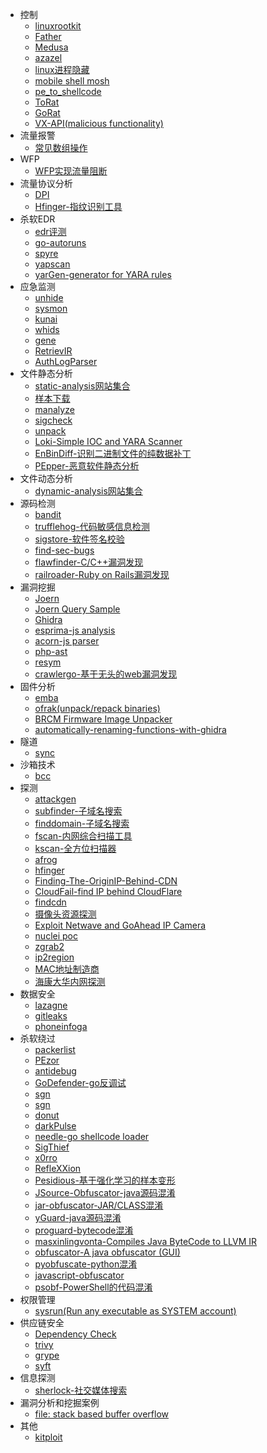- 控制
  - [linuxrootkit](zh-cn/linuxrootkit)
  - [Father](zh-cn/father)
  - [Medusa](zh-cn/medusa)
  - [azazel](zh-cn/azazel)
  - [linux进程隐藏](zh-cn/linuxprocesshide)
  - [mobile shell mosh](zh-cn/mosh)
  - [pe_to_shellcode](zh-cn/pe_to_shellcode)
  - [ToRat](zh-cn/torat)
  - [GoRat](zh-cn/gorat)
  - [VX-API(malicious functionality)](zh-cn/VX-API)
- 流量报警
  - [常见数组操作](zh-cn/array)
- WFP
  - [WFP实现流量阻断](zh-cn/wfp_block)
- 流量协议分析
  - [DPI](zh-cn/dpi)
  - [Hfinger-指纹识别工具](zh-cn/Hfinger)
- 杀软EDR
  - [edr评测](zh-cn/edr-telemetry)
  - [go-autoruns](zh-cn/go-autoruns)
  - [spyre](zh-cn/spyre)
  - [yapscan](zh-cn/yapscan)
  - [yarGen-generator for YARA rules](zh-cn/yarGen)
- 应急监测
  - [unhide](zh-cn/unhide)
  - [sysmon](zh-cn/sysmon)
  - [kunai](zh-cn/kunai)
  - [whids](zh-cn/whids)
  - [gene](zh-cn/gene)
  - [RetrievIR](zh-cn/RetrievIR)
  - [AuthLogParser](zh-cn/AuthLogParser)
- 文件静态分析
  - [static-analysis网站集合](zh-cn/static-analysis)
  - [样本下载](zh-cn/samples)
  - [manalyze](zh-cn/manalyze)
  - [sigcheck](zh-cn/sigcheck)
  - [unpack](zh-cn/unpack)
  - [Loki-Simple IOC and YARA Scanner](zh-cn/Loki)
  - [EnBinDiff-识别二进制文件的纯数据补丁](zh-cn/EnBinDiff)
  - [PEpper-恶意软件静态分析](zh-cn/PEpper)
- 文件动态分析
  - [dynamic-analysis网站集合](zh-cn/dynamic-analysis)
- 源码检测
  - [bandit](zh-cn/bandit)
  - [trufflehog-代码敏感信息检测](zh-cn/trufflehog)
  - [sigstore-软件签名校验](zh-cn/sigstore)
  - [find-sec-bugs](zh-cn/find-sec-bugs)
  - [flawfinder-C/C++漏洞发现](zh-cn/flawfinder)
  - [railroader-Ruby on Rails漏洞发现](zh-cn/railroader)
- 漏洞挖掘
  - [Joern](zh-cn/Joern)
  - [Joern Query Sample](zh-cn/joeryquery)
  - [Ghidra](zh-cn/Ghidra)
  - [esprima-js analysis](zh-cn/esprima)
  - [acorn-js parser](zh-cn/acorn)
  - [php-ast](zh-cn/php-ast)
  - [resym](zh-cn/resym)
  - [crawlergo-基于无头的web漏洞发现](zh-cn/crawlergo)
- 固件分析
  - [emba](zh-cn/emba)
  - [ofrak(unpack/repack binaries)](zh-cn/ofrak)
  - [BRCM Firmware Image Unpacker](zh-cn/BRCM-Unpack/)
  - [automatically-renaming-functions-with-ghidra](zh-cn/automatically-renaming-functions-with-ghidra)
- 隧道
  - [sync](zh-cn/sync)
- 沙箱技术
  - [bcc](zh-cn/bcc)
- 探测
  - [attackgen](zh-cn/attackgen)
  - [subfinder-子域名搜索](zh-cn/subfinder)
  - [finddomain-子域名搜索](zh-cn/finddomain)
  - [fscan-内网综合扫描工具](zh-cn/fscan)
  - [kscan-全方位扫描器](zh-cn/kscan)
  - [afrog](zh-cn/afrog)
  - [hfinger](zh-cn/hfinger)
  - [Finding-The-OriginIP-Behind-CDN](zh-cn/Finding-The-OriginIP-Behind-CDN)
  - [CloudFail-find IP behind CloudFlare](zh-cn/CloudFail)
  - [findcdn](zh-cn/findcdn)
  - [摄像头资源探测](zh-cn/ipc)
  - [Exploit Netwave and GoAhead IP Camera](zh-cn/expcamera)
  - [nuclei poc](zh-cn/nuclei-templates)
  - [zgrab2](zh-cn/zgrab2)
  - [ip2region](zh-cn/ip2region)
  - [MAC地址制造商](zh-cn/mac)
  - [海康大华内网探测](zh-cn/sadpTool)
- 数据安全
  - [lazagne](zh-cn/lazagne)
  - [gitleaks](zh-cn/gitleaks)
  - [phoneinfoga](zh-cn/phoneinfoga)
- 杀软绕过
  - [packerlist](zh-cn/packerlist)
  - [PEzor](zh-cn/pezor)
  - [antidebug](zh-cn/antidebug)
  - [GoDefender-go反调试](zh-cn/GoDefender)
  - [sgn](zh-cn/sgn)
  - [sgn](zh-cn/amber)
  - [donut](zh-cn/donut)
  - [darkPulse](zh-cn/darkPulse)
  - [needle-go shellcode loader](zh-cn/needle)
  - [SigThief](zh-cn/sigthief)
  - [x0rro](zh-cn/x0rro)
  - [RefleXXion](zh-cn/RefleXXion)
  - [Pesidious-基于强化学习的样本变形](zh-cn/pesidious)
  - [JSource-Obfuscator-java源码混淆](zh-cn/JSource-Obfuscator)
  - [jar-obfuscator-JAR/CLASS混淆](zh-cn/jar-obfuscator)
  - [yGuard-java源码混淆](zh-cn/https://github.com/yWorks/yGuard)
  - [proguard-bytecode混淆](zh-cn/proguard)
  - [masxinlingvonta-Compiles Java ByteCode to LLVM IR](zh-cn/masxinlingvonta)
  - [obfuscator-A java obfuscator (GUI)](zh-cn/obfuscator)
  - [pyobfuscate-python混淆](zh-cn/pyobfuscate)
  - [javascript-obfuscator](zh-cn/javascript-obfuscator)
  - [psobf-PowerShell的代码混淆](zh-cn/psobf)
- 权限管理
  - [sysrun(Run any executable as SYSTEM account)](zh-cn/sysrun)
- 供应链安全
  - [Dependency Check](zh-cn/DependencyCheck)
  - [trivy](zh-cn/trivy)
  - [grype](zh-cn/grype)
  - [syft](zh-cn/syft)
- 信息探测
  - [sherlock-社交媒体搜索](zh-cn/sherlock)
- 漏洞分析和挖掘案例
  - [file: stack based buffer overflow](zh-cn/vul/file-CVE-2017-1000249)  
- 其他
  - [kitploit](zh-cn/kitploit)